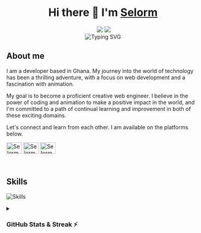
<h1 align="center"> Hi there 👋 I'm <a href="https://selormdev.com">Selorm</a> </h1>


<div align="center">
  <img src="https://visitcount.itsvg.in/api?id=selormdev&icon=0&color=0" alt=""> <a href="https://selormdev.com/#/blog"><img src="https://img.shields.io/static/v1?label=blog&message=selormdev.com&color=teal"></a> <a href="https://www.linkedin.com/in/selormdev/"><img src="https://img.shields.io/static/v1?label=LinkedIn&message=@selormdev&color=blue"></a><br>
  <img src="https://readme-typing-svg.herokuapp.com/?size=27&lines=Active+Learner/Researcher;Creative+Web+Developer;Animation+Newbie🎨;&color=cyan&center=true&vCenter=true" alt="Typing SVG">
</div>
	
##  About me

I am a developer based in Ghana. My journey into the world of technology has been a thrilling adventure, with a focus on web development and a fascination with animation.

My goal is to become a proficient creative web engineer. I believe in the power of coding and animation to make a positive impact in the world, and I'm committed to a path of continual learning and improvement in both of these exciting domains.

Let's connect and learn from each other. I am available on the platforms below. 
<p align="left">
<a href="https://x.com/selormdev" target="blank"><img align="center" src="https://raw.githubusercontent.com/rahuldkjain/github-profile-readme-generator/master/src/images/icons/Social/twitter.svg" alt="SelormDev" height="30" width="40" /></a>
<a href="https://linkedin.com/in/SelormDev" target="blank"><img align="center" src="https://raw.githubusercontent.com/rahuldkjain/github-profile-readme-generator/master/src/images/icons/Social/linked-in-alt.svg" alt="SelormDev" height="30" width="40" /></a>
<a href="https://www.leetcode.com/selormdev" target="blank"><img align="center" src="https://raw.githubusercontent.com/rahuldkjain/github-profile-readme-generator/master/src/images/icons/Social/leet-code.svg" alt="SelormDev" height="30" width="40" /></a>
</p>

<br />

## Skills

<div align="">
	
![Skills](https://skillicons.dev/icons?i=elixir,js,python,git,figma,blender,&theme=dark)

</div>

<details>
  <summary>
    <h3>GitHub Stats & Streak ⚡</h3>
  </summary>
<div align="center">
  
  ![Most used languages](https://github-readme-stats.vercel.app/api/top-langs/?username=selormdev&theme=merko&show_icons=true&hide_border=true&layout=compact)<br>
  ![Github stats](https://github-readme-stats.vercel.app/api?username=selormdev&theme=merko&count_private=true&hide_border=true&line_height=20)<br>
  ![GitHub Streaks](http://github-readme-streak-stats.herokuapp.com?user=selormdev&theme=merko&hide_border=true)<br>
</div>
</details>

<br>

<div align="center">

  <!--[![Typing SVG](https://readme-typing-svg.herokuapp.com/?color=F7F7F7&lines=Dont+Leave+Without+Saying+Hello...)](https://git.io/typing-svg)-->

</div>
